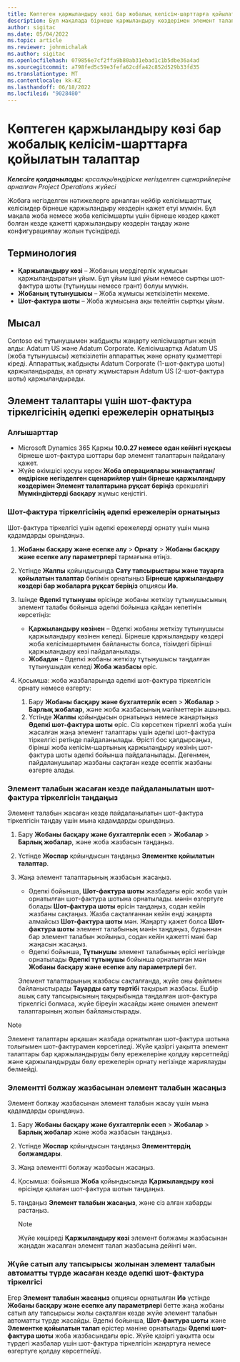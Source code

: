 ```yaml
---
title: Көптеген қаржыландыру көзі бар жобалық келісім-шарттарға қойылатын талаптар
description: Бұл мақалада бірнеше қаржыландыру көздерімен элемент талаптарын конфигурациялау және пайдалану жолы туралы ақпарат берілген.
author: sigitac
ms.date: 05/04/2022
ms.topic: article
ms.reviewer: johnmichalak
ms.author: sigitac
ms.openlocfilehash: 079856e7cf2ffa9b80ab31ebad1c1b5dbe36a4ad
ms.sourcegitcommit: a798fed5c59e3fefa62cdfa42c852d529b33fd35
ms.translationtype: MT
ms.contentlocale: kk-KZ
ms.lasthandoff: 06/18/2022
ms.locfileid: "9028480"
---
```

# <a name="item-requirements-for-project-contracts-with-multiple-funding-sources"></a>Көптеген қаржыландыру көзі бар жобалық келісім-шарттарға қойылатын талаптар

_**Келесіге қолданылады:** қосалқы/өндіріске негізделген сценарийлеріне арналған Project Operations жүйесі_

Жобаға негізделген нәтижелерге арналған кейбір келісімшарттық келісімдер бірнеше қаржыландыру көздерін қажет етуі мүмкін. Бұл мақала жоба немесе жоба келісімшарты үшін бірнеше көздер қажет болған кезде қажетті қаржыландыру көздерін таңдау және конфигурациялау жолын түсіндіреді.

## <a name="terminology"></a>Терминология

- **Қаржыландыру көзі** – Жобаның мердігерлік жұмысын қаржыландыратын ұйым. Бұл ұйым ішкі ұйым немесе сыртқы шот-фактура шоты (тұтынушы немесе грант) болуы мүмкін.
- **Жобаның тұтынушысы** – Жоба жұмысы жеткізілетін мекеме.
- **Шот-фактура шоты** – Жоба жұмысына ақы төлейтін сыртқы ұйым.

## <a name="example"></a>Мысал

Contoso екі тұтынушымен жабдықты жаңарту келісімшартын жеңіп алды: Adatum US және Adatum Corporate. Келісімшартқа Adatum US (жоба тұтынушысы) жеткізілетін аппараттық және орнату қызметтері кіреді. Аппараттық жабдықты Adatum Corporate (1-шот-фактура шоты) қаржыландырады, ал орнату жұмыстарын Adatum US (2-шот-фактура шоты) қаржыландырады.

## <a name="set-up-invoice-account-defaulting-rules-for-item-requirements"></a>Элемент талаптары үшін шот-фактура тіркелгісінің әдепкі ережелерін орнатыңыз

### <a name="prerequisites"></a>Алғышарттар

- Microsoft Dynamics 365 Қаржы **10.0.27 немесе одан кейінгі нұсқасы** бірнеше шот-фактура шоттары бар элемент талаптарын пайдалану қажет.
- Жүйе әкімшісі қосуы керек **Жоба операциялары жинақталған/өндіріске негізделген сценарийлер үшін бірнеше қаржыландыру көздерімен Элемент талаптарына рұқсат беріңіз** ерекшелігі **Мүмкіндіктерді басқару** жұмыс кеңістігі.

### <a name="set-up-the-invoice-account-defaulting-rules"></a>Шот-фактура тіркелгісінің әдепкі ережелерін орнатыңыз

Шот-фактура тіркелгісі үшін әдепкі ережелерді орнату үшін мына қадамдарды орындаңыз.

1. **Жобаны басқару және есепке алу** \> **Орнату** \> **Жобаны басқару және есепке алу параметрлері** тармағына өтіңіз.
1. Үстінде **Жалпы** қойындысында **Сату тапсырыстары және тауарға қойылатын талаптар** бөлімін орнатыңыз **Бірнеше қаржыландыру көздері бар жобаларға рұқсат беріңіз** опциясы **Иә**.
1. Ішінде **Әдепкі тұтынушы** өрісінде жобаны жеткізу тұтынушысының элемент талабы бойынша әдепкі бойынша қайдан келетінін көрсетіңіз:

    - **Қаржыландыру көзінен** – Әдепкі жобаны жеткізу тұтынушысы қаржыландыру көзінен келеді. Бірнеше қаржыландыру көздері жоба келісімшартымен байланысты болса, тізімдегі бірінші қаржыландыру көзі пайдаланылады.
    - **Жобадан** – Әдепкі жобаны жеткізу тұтынушысы таңдалған тұтынушыдан келеді **Жоба жазбасы** өріс.

1. Қосымша: жоба жазбаларында әдепкі шот-фактура тіркелгісін орнату немесе өзгерту:

    1. Бару **Жобаны басқару және бухгалтерлік есеп** \> **Жобалар** \> **Барлық жобалар**, және жоба жазбасының мәліметтерін ашыңыз.
    2. Үстінде **Жалпы** қойындысын орнатыңыз немесе жаңартыңыз **Әдепкі шот-фактура шоты** өріс. Сіз көрсеткен тіркелгі жоба үшін жасалған жаңа элемент талаптары үшін әдепкі шот-фактура тіркелгісі ретінде пайдаланылады. Өрісті бос қалдырсаңыз, бірінші жоба келісім-шартының қаржыландыру көзінің шот-фактура шоты әдепкі бойынша пайдаланылады. Дегенмен, пайдаланушылар жазбаны сақтаған кезде есептік жазбаны өзгерте алады.

### <a name="select-the-invoice-account-to-use-when-you-create-an-item-requirement"></a>Элемент талабын жасаған кезде пайдаланылатын шот-фактура тіркелгісін таңдаңыз

Элемент талабын жасаған кезде пайдаланылатын шот-фактура тіркелгісін таңдау үшін мына қадамдарды орындаңыз.

1. Бару **Жобаны басқару және бухгалтерлік есеп** \> **Жобалар** \> **Барлық жобалар**, және жоба жазбасын таңдаңыз.
1. Үстінде **Жоспар** қойындысын таңдаңыз **Элементке қойылатын талаптар**.
1. Жаңа элемент талаптарының жазбасын жасаңыз.

    - Әдепкі бойынша, **Шот-фактура шоты** жазбадағы өріс жоба үшін орнатылған шот-фактура шотына орнатылады. мәнін өзгертуге болады **Шот-фактура шоты** өрісін таңдаңыз, содан кейін жазбаны сақтаңыз. Жазба сақталғаннан кейін енді жаңарта алмайсыз **Шот-фактура шоты** мән. Жаңарту қажет болса **Шот-фактура шоты** элемент талабының мәнін таңдаңыз, бұрыннан бар элемент талабын жойыңыз, содан кейін қажетті мәні бар жаңасын жасаңыз.
    - Әдепкі бойынша, **Тұтынушы** элемент талабының өрісі негізінде орнатылады **Әдепкі тұтынушы** бойынша орнатылған мән **Жобаны басқару және есепке алу параметрлері** бет.

    Элемент талаптарының жазбасы сақталғанда, жүйе оны файлмен байланыстырады **Тауарды сату тәртібі** тақырып жазбасы. Ешбір ашық сату тапсырысының тақырыбында таңдалған шот-фактура тіркелгісі болмаса, жүйе біреуін жасайды және онымен элемент талаптарының жолын байланыстырады.

> [!NOTE]
> Элемент талаптары әрқашан жазбада орнатылған шот-фактура шотына толығымен шот-фактурамен көрсетіледі. Жүйе қазіргі уақытта элемент талаптары бар қаржыландыруды бөлу ережелеріне қолдау көрсетпейді және қаржыландыруды бөлу ережелерін орнату негізінде жариялауды бөлмейді.

### <a name="create-an-item-requirement-from-an-item-forecast-record"></a>Элементті болжау жазбасынан элемент талабын жасаңыз

Элемент болжау жазбасынан элемент талабын жасау үшін мына қадамдарды орындаңыз.

1. Бару **Жобаны басқару және бухгалтерлік есеп** \> **Жобалар** \> **Барлық жобалар** және жоба жазбасын таңдаңыз.
1. Үстінде **Жоспар** қойындысын таңдаңыз **Элементтердің болжамдары**.
1. Жаңа элементті болжау жазбасын жасаңыз.
1. Қосымша: бойынша **Жоба** қойындысында **Қаржыландыру көзі** өрісінде қалаған шот-фактура шотын таңдаңыз.
1. таңдаңыз **Элемент талабын жасаңыз**, және сіз алған хабарды растаңыз.

    > [!NOTE]
    > Жүйе көшіреді **Қаржыландыру көзі** элемент болжамы жазбасынан жаңадан жасалған элемент талап жазбасына дейінгі мән.

### <a name="default-invoice-account-when-the-system-automatically-creates-an-item-requirement-from-a-purchase-order-line"></a>Жүйе сатып алу тапсырысы жолынан элемент талабын автоматты түрде жасаған кезде әдепкі шот-фактура тіркелгісі

Егер **Элемент талабын жасаңыз** опциясы орнатылған **Иә** үстінде **Жобаны басқару және есепке алу параметрлері** бетте жаңа жобаны сатып алу тапсырысы жолы сақталған кезде жүйе элемент талабын автоматты түрде жасайды. Әдепкі бойынша, **Шот-фактура шоты** және **Элементке қойылатын талап** өрістер мәніне орнатылады **Әдепкі шот-фактура шоты** жоба жазбасындағы өріс. Жүйе қазіргі уақытта осы түрдегі жазбалар үшін шот-фактура тіркелгісін жаңартуға немесе өзгертуге қолдау көрсетпейді.
